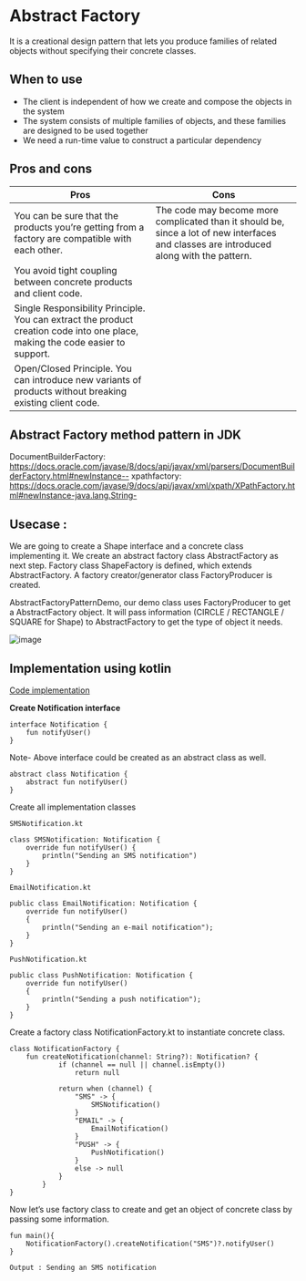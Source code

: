 # Abstract Factory
It is a creational design pattern that lets you produce families of related objects without specifying their concrete classes.

## When to use
* The client is independent of how we create and compose the objects in the system
* The system consists of multiple families of objects, and these families are designed to be used together
* We need a run-time value to construct a particular dependency

## Pros and cons

Pros | Cons
-----| ----
 You can be sure that the products you’re getting from a factory are compatible with each other. | The code may become more complicated than it should be, since a lot of new interfaces and classes are introduced along with the pattern.
You avoid tight coupling between concrete products and client code.|
 Single Responsibility Principle. You can extract the product creation code into one place, making the code easier to support.|
 Open/Closed Principle. You can introduce new variants of products without breaking existing client code.|

## Abstract Factory method pattern in JDK
DocumentBuilderFactory: https://docs.oracle.com/javase/8/docs/api/javax/xml/parsers/DocumentBuilderFactory.html#newInstance--
xpathfactory: https://docs.oracle.com/javase/9/docs/api/javax/xml/xpath/XPathFactory.html#newInstance-java.lang.String-

## Usecase : 
We are going to create a Shape interface and a concrete class implementing it. We create an abstract factory class AbstractFactory as next step. Factory class ShapeFactory is defined, which extends AbstractFactory. A factory creator/generator class FactoryProducer is created.

AbstractFactoryPatternDemo, our demo class uses FactoryProducer to get a AbstractFactory object. It will pass information (CIRCLE / RECTANGLE / SQUARE for Shape) to AbstractFactory to get the type of object it needs.

![image](https://user-images.githubusercontent.com/51394570/139076944-b9bcf318-5ef3-4e08-8ba7-9b45e7ee6de3.png)



## Implementation using kotlin

[Code implementation](https://github.com/kulkarnivis/design-pattern/tree/main/creational/factory_method/src/main/kotlin)

**Create Notification interface**

```
interface Notification {
    fun notifyUser()
}
```
Note- Above interface could be created as an abstract class as well. 
```
abstract class Notification {
    abstract fun notifyUser()
}
```

Create all implementation classes

```
SMSNotification.kt
```

```
class SMSNotification: Notification {
    override fun notifyUser() {
        println("Sending an SMS notification")
    }
}
```

```
EmailNotification.kt
```

```
public class EmailNotification: Notification {
    override fun notifyUser()
    {
        println("Sending an e-mail notification");
    }
}
```

```
PushNotification.kt
```

```
public class PushNotification: Notification {
    override fun notifyUser()
    {
        println("Sending a push notification");
    }
}
```
Create a factory class NotificationFactory.kt to instantiate concrete class.

```
class NotificationFactory {
    fun createNotification(channel: String?): Notification? {
            if (channel == null || channel.isEmpty())
                return null

            return when (channel) {
                "SMS" -> {
                    SMSNotification()
                }
                "EMAIL" -> {
                    EmailNotification()
                }
                "PUSH" -> {
                    PushNotification()
                }
                else -> null
            }
        }
}
```

Now let’s use factory class to create and get an object of concrete class by passing some information. 

```
fun main(){
    NotificationFactory().createNotification("SMS")?.notifyUser()
}
```

```
Output : Sending an SMS notification
```
